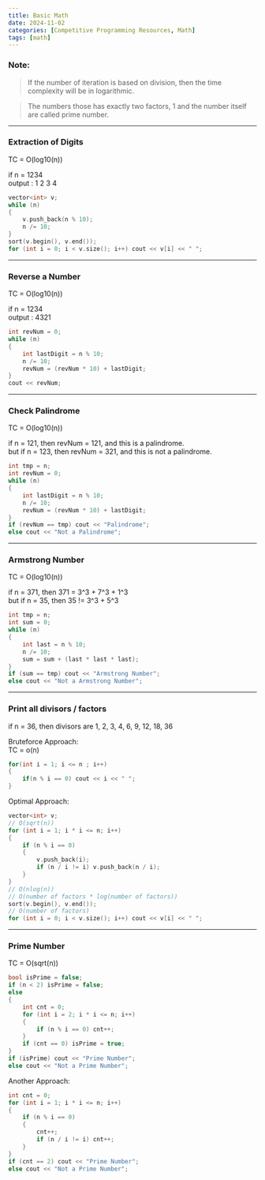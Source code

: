 ```yaml
---
title: Basic Math
date: 2024-11-02
categories: [Competitive Programming Resources, Math]
tags: [math]
---
```


### **Note:**

> If the number of iteration is based on division, 
    then the time complexity will be in logarithmic.

> The numbers those has exactly two factors, 
    1 and the number itself are called prime number. 

---

### Extraction of Digits
TC = O(log10(n))

if n = 1234\
output : 1 2 3 4

```cpp
vector<int> v;
while (n)
{
    v.push_back(n % 10);
    n /= 10;
}
sort(v.begin(), v.end());
for (int i = 0; i < v.size(); i++) cout << v[i] << " ";
```

---

### Reverse a Number
TC = O(log10(n))

if n = 1234\
output : 4321

```cpp
int revNum = 0;
while (n)
{
    int lastDigit = n % 10;
    n /= 10;
    revNum = (revNum * 10) + lastDigit;
}
cout << revNum;
```
---

### Check Palindrome
TC = O(log10(n))

if n = 121, then revNum = 121, and this is a palindrome.\
but if n = 123, then revNum = 321, and this is not a palindrome.

```cpp
int tmp = n;
int revNum = 0;
while (n)
{
    int lastDigit = n % 10;
    n /= 10;
    revNum = (revNum * 10) + lastDigit;
}
if (revNum == tmp) cout << "Palindrome";
else cout << "Not a Palindrome";
```

---

### Armstrong Number
TC = O(log10(n))

if n = 371, then 371 = 3^3 + 7^3 + 1^3\
but if n = 35, then 35 != 3^3 + 5^3

```cpp
int tmp = n;
int sum = 0;
while (n)
{
    int last = n % 10;
    n /= 10;
    sum = sum + (last * last * last);
}
if (sum == tmp) cout << "Armstrong Number";
else cout << "Not a Armstrong Number";
```

---

### Print all divisors / factors

if n = 36, then divisors are 1, 2, 3, 4, 6, 9, 12, 18, 36

Bruteforce Approach:\
TC = o(n)

```cpp
for(int i = 1; i <= n ; i++)
{
    if(n % i == 0) cout << i << " ";
}
```

Optimal Approach:

```cpp
vector<int> v;
// O(sqrt(n))
for (int i = 1; i * i <= n; i++)
{
    if (n % i == 0)
    {
        v.push_back(i);
        if (n / i != i) v.push_back(n / i);
    }
}
// O(nlog(n))
// O(number of factors * log(number of factors))
sort(v.begin(), v.end());
// O(number of factors)
for (int i = 0; i < v.size(); i++) cout << v[i] << " ";
```

---

### Prime Number
TC = O(sqrt(n))

```cpp
bool isPrime = false;
if (n < 2) isPrime = false;
else
{
    int cnt = 0;
    for (int i = 2; i * i <= n; i++)
    {
        if (n % i == 0) cnt++;
    }
    if (cnt == 0) isPrime = true;
}
if (isPrime) cout << "Prime Number";
else cout << "Not a Prime Number";
```

Another Approach:

```cpp
int cnt = 0;
for (int i = 1; i * i <= n; i++)
{
    if (n % i == 0)
    {
        cnt++;
        if (n / i != i) cnt++;
    }
}
if (cnt == 2) cout << "Prime Number";
else cout << "Not a Prime Number";
```
